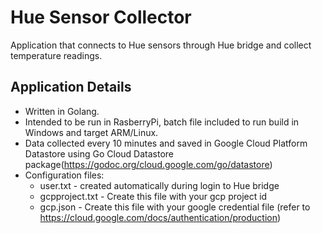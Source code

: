 # Hue Sensor Collector
Application that connects to Hue sensors through Hue bridge and collect temperature readings.

## Application Details
- Written in Golang.
- Intended to be run in RasberryPi, batch file included to run build in Windows and target ARM/Linux.
- Data collected every 10 minutes and saved in Google Cloud Platform Datastore using Go Cloud Datastore package(https://godoc.org/cloud.google.com/go/datastore)
- Configuration files:
  - user.txt - created automatically during login to Hue bridge
  - gcpproject.txt - Create this file with your gcp project id
  - gcp.json - Create this file with your google credential file (refer to https://cloud.google.com/docs/authentication/production)
